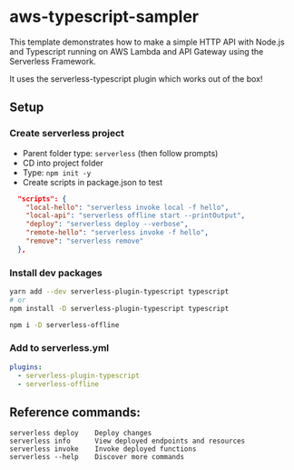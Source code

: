 # aws-typescript-sampler

This template demonstrates how to make a simple HTTP API with Node.js and Typescript running on AWS Lambda and API Gateway using the Serverless Framework.

It uses the serverless-typescript plugin which works out of the box!

## Setup

### Create serverless project

+	Parent folder type:  ``` serverless ``` (then follow prompts)
+	CD into project folder
+	Type: ```npm init -y```
+	Create scripts in package.json to test
```json
  "scripts": {
    "local-hello": "serverless invoke local -f hello",
    "local-api": "serverless offline start --printOutput",
    "deploy": "serverless deploy --verbose",
    "remote-hello": "serverless invoke -f hello",
    "remove": "serverless remove"
  },
```
### Install dev packages
```bash
yarn add --dev serverless-plugin-typescript typescript
# or
npm install -D serverless-plugin-typescript typescript

npm i -D serverless-offline
```

### Add to serverless.yml
```yml
plugins:
  - serverless-plugin-typescript
  - serverless-offline
```
## Reference commands:
```
serverless deploy    Deploy changes
serverless info      View deployed endpoints and resources
serverless invoke    Invoke deployed functions
serverless --help    Discover more commands
```

